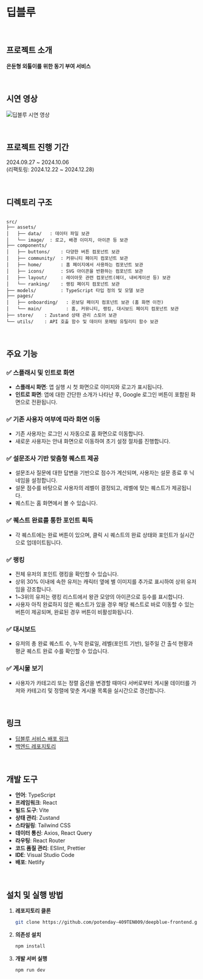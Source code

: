 # 딥블루

<br/>

## 프로젝트 소개

**은둔형 외톨이를 위한 동기 부여 서비스**

<br/>

## 시연 영상

![딥블루 시연 영상](https://github.com/user-attachments/assets/efe5f5cd-304c-4820-bd00-37c6e00f5136)

<br/>

## 프로젝트 진행 기간

2024.09.27 ~ 2024.10.06
<br/>
(리팩토링: 2024.12.22 ~ 2024.12.28)

<br/>

## 디렉토리 구조

```

src/
├── assets/
│   ├── data/   : 데이터 파일 보관
│   └── image/  : 로고, 배경 이미지, 아이콘 등 보관
├── components/
│   ├── buttons/    : 다양한 버튼 컴포넌트 보관
│   ├── community/  : 커뮤니티 페이지 컴포넌트 보관
│   ├── home/       : 홈 페이지에서 사용하는 컴포넌트 보관
│   ├── icons/      : SVG 아이콘을 반환하는 컴포넌트 보관
│   ├── layout/     : 레이아웃 관련 컴포넌트(헤더, 내비게이션 등) 보관
│   └── ranking/    : 랭킹 페이지 컴포넌트 보관
├── models/         : TypeScript 타입 정의 및 모델 보관
├── pages/
│   ├── onboarding/   : 온보딩 페이지 컴포넌트 보관 (홈 화면 이전)
│   └── main/         : 홈, 커뮤니티, 랭킹, 대시보드 페이지 컴포넌트 보관
├── store/    : Zustand 상태 관리 스토어 보관
└── utils/    : API 호출 함수 및 데이터 포매팅 유틸리티 함수 보관

```

<br/>

## 주요 기능

### ✅ 스플래시 및 인트로 화면

- **스플래시 화면**: 앱 실행 시 첫 화면으로 이미지와 로고가 표시됩니다.
- **인트로 화면**: 앱에 대한 간단한 소개가 나타난 후, Google 로그인 버튼이 포함된 화면으로 전환됩니다.

### ✅ 기존 사용자 여부에 따라 화면 이동

- 기존 사용자는 로그인 시 자동으로 홈 화면으로 이동합니다.
- 새로운 사용자는 안내 화면으로 이동하여 초기 설정 절차를 진행합니다.

### ✅ 설문조사 기반 맞춤형 퀘스트 제공

- 설문조사 질문에 대한 답변을 기반으로 점수가 계산되며, 사용자는 설문 종료 후 닉네임을 설정합니다.
- 설문 점수를 바탕으로 사용자의 레벨이 결정되고, 레벨에 맞는 퀘스트가 제공됩니다.
- 퀘스트는 홈 화면에서 볼 수 있습니다.

### ✅ 퀘스트 완료를 통한 포인트 획득

- 각 퀘스트에는 완료 버튼이 있으며, 클릭 시 퀘스트의 완료 상태와 포인트가 실시간으로 업데이트됩니다.

### ✅ 랭킹

- 전체 유저의 포인트 랭킹을 확인할 수 있습니다.
- 상위 30% 이내에 속한 유저는 캐릭터 옆에 별 이미지를 추가로 표시하여 상위 유저임을 강조합니다.
- 1~3위의 유저는 랭킹 리스트에서 왕관 모양의 아이콘으로 등수를 표시합니다.
- 사용자 아직 완료하지 않은 퀘스트가 있을 경우 해당 퀘스트로 바로 이동할 수 있는 버튼이 제공되며, 완료된 경우 버튼이 비활성화됩니다.

### ✅ 대시보드

- 유저의 총 완료 퀘스트 수, 누적 완료일, 레벨(포인트 기반), 일주일 간 출석 현황과 평균 퀘스트 완료 수를 확인할 수 있습니다.

### ✅ 게시물 보기

- 사용자가 카테고리 또는 정렬 옵션을 변경할 때마다 서버로부터 게시물 데이터를 가져와 카테고리 및 정렬에 맞춘 게시물 목록을 실시간으로 갱신합니다.

<br/>

## 링크

- [딥블루 서비스 배포 링크](https://deepblue.netlify.app/)
- [백엔드 레포지토리](https://github.com/potenday-409TEN009/deepblue-backend)

<br/>

## 개발 도구

- **언어**: TypeScript
- **프레임워크**: React
- **빌드 도구**: Vite
- **상태 관리**: Zustand
- **스타일링**: Tailwind CSS
- **데이터 통신**: Axios, React Query
- **라우팅**: React Router
- **코드 품질 관리**: ESlint, Prettier
- **IDE**: Visual Studio Code
- **배포**: Netlify

<br/>

## 설치 및 실행 방법

1. **레포지토리 클론**

   ```bash
   git clone https://github.com/potenday-409TEN009/deepblue-frontend.git
   ```

2. **의존성 설치**

   ```bash
   npm install
   ```

3. **개발 서버 실행**

   ```bash
   npm run dev
   ```

<br/>

